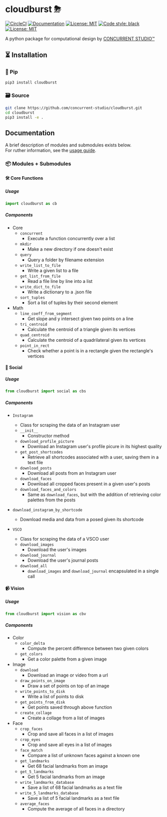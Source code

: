 # cloudburst ⛈
[![CircleCI](https://circleci.com/gh/concurrent-studio/cloudburst.svg?style=shield)](https://circleci.com/gh/concurrent-studio/cloudburst) [![Documentation](https://img.shields.io/badge/docs-reference-brightgreen.svg)](https://concurrent-studio.github.io/cloudburst/) [![License: MIT](https://img.shields.io/badge/packager-pypak-dbd3cd.svg)](https://github.com/concurrent-studio/pypak) [![Code style: black](https://img.shields.io/badge/code%20style-black-000000.svg)](https://github.com/psf/black) [![License: MIT](https://img.shields.io/badge/License-MIT-yellow.svg)](https://opensource.org/licenses/MIT) 


A python package for computational design by [CONCURRENT STUDIO™](https://www.concurrent.studio)


## ⏳ Installation
### 🐍 Pip
```bash
pip3 install cloudburst
```

### 🗃 Source
```bash
git clone https://github.com/concurrent-studio/cloudburst.git
cd cloudburst
pip3 install -e .
```

## Documentation 
A brief description of modules and submodules exists below.  
For ruther information, see the [usage guide](https://concurrent-studio.github.io/cloudburst/).

### 📦 Modules + Submodules
#### 🛠 Core Functions
##### Usage
```python
import cloudburst as cb
```

##### Components
- Core
    - `concurrent`
        - Execute a function concurrently over a list
    - `mkdir`
        - Make a new directory if one doesn't exist
    - `query`
        - Query a folder by filename extension
    - `write_list_to_file`
        - Write a given list to a file
    - `get_list_from_file`
        - Read a file line by line into a list
    - `write_dict_to_file`
        - Write a dictionary to a .json file
    - `sort_tuples`
        - Sort a list of tuples by their second element
- Math
    - `line_coeff_from_segment`
        - Get slope and y intersect given two points on a line
    - `tri_centroid`
        - Calculate the centroid of a triangle given its vertices
    - `quad_centroid`
        - Calculate the centroid of a quadrilateral given its vertices
    - `point_in_rect`
        - Check whether a point is in a rectangle given the rectangle's vertices

#### 📱 Social
##### Usage
```python
from cloudburst import social as cbs
```

##### Components
- `Instagram`
    - Class for scraping the data of an Instagram user
    - `__init__`
        - Constructor method
    - `download_profile_picture`
        - Download an Instagram user's profile picure in its highest quality
    - `get_post_shortcodes`
        - Retrieve all shortcodes associated with a user, saving them in a text file
    - `download_posts`
        - Download all posts from an Instagram user
    - `download_faces`
        - Download all cropped faces present in a given user's posts
    - `download_faces_and_colors`
        - Same as `download_faces`, but with the addition of retrieving color palettes from the posts
- `download_instagram_by_shortcode`
    - Download media and data from a posed given its shortcode 

- `VSCO`
    - Class for scraping the data of a VSCO user
    - `download_images`
        - Download the user's images
    - `download_journal`
        - Download the user's journal posts
    - `download_all`
        - `download_images` and `download_journal` encapsulated in a single call

#### 📹 Vision
##### Usage
```python
from cloudburst import vision as cbv
```

##### Components
- Color
    - `color_delta`
        - Compute the percent difference between two given colors
    - `get_colors`
        - Get a color palette from a given image
- Image
    - `download`
        - Download an image or video from a url
    - `draw_points_on_image`
        - Draw a set of points on top of an image
    - `write_points_to_disk`
        - Write a list of points to disk
    - `get_points_from_disk`
        - Get points saved through above function
    - `create_collage`
        - Create a collage from a list of images
-  Face
    - `crop_faces`
        - Crop and save all faces in a list of images
    - `crop_eyes`
        - Crop and save all eyes in a list of images
    - `face_match`
        - Compare a list of unknown faces against a known one
    - `get_landmarks`
        - Get 68 facial landmarks from an image
    - `get_5_landmarks`
        - Get 5 facial landmarks from an image
    - `write_landmarks_database`
        - Save a list of 68 facial landmarks as a text file
    - `write_5_landmarks_database`
        - Save a list of 5 facial landmarks as a text file
    - `average_faces`
        - Compute the average of all faces in a directory
